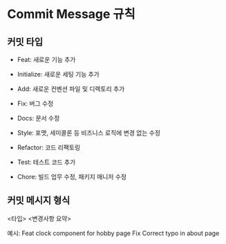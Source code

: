 # Commit Message 규칙

## 커밋 타입

- Feat: 새로운 기능 추가
- Initialize: 새로운 세팅 기능 추가
- Add: 새로운 컨벤션 파일 및 디렉토리 추가

- Fix: 버그 수정
- Docs: 문서 수정
- Style: 포맷, 세미콜론 등 비즈니스 로직에 변경 없는 수정
- Refactor: 코드 리팩토링

- Test: 테스트 코드 추가
- Chore: 빌드 업무 수정, 패키지 매니저 수정

## 커밋 메시지 형식

<타입> <변경사항 요약>

예시:
Feat clock component for hobby page
Fix Correct typo in about page
